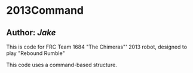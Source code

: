 2013Command
===========

## Author: *Jake*

This is code for FRC Team 1684 "The Chimeras"' 2013 robot, designed to play "Rebound Rumble" 

This code uses a command-based structure.

